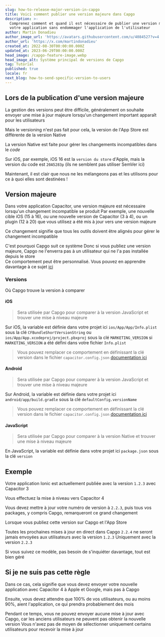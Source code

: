 ```yaml
---
slug: how-to-release-major-version-in-capgo
title: Voici comment publier une version majeure dans Capgo
description: >-
  Comprenez comment et quand il est nécessaire de publier une version majeure de
  votre application sans endommager l'application de l'utilisateur
author: Martin Donadieu
author_image_url: 'https://avatars.githubusercontent.com/u/4084527?v=4'
author_url: 'https://x.com/martindonadieu'
created_at: 2022-08-30T00:00:00.000Z
updated_at: 2023-06-29T00:00:00.000Z
head_image: /capgo-feature-image.webp
head_image_alt: Système principal de versions de Capgo
tag: Tutorial
published: true
locale: fr
next_blog: how-to-send-specific-version-to-users
---
```


## Lors de la publication d'une version majeure

La gestion des versions peut être difficile, généralement on souhaite envoyer une mise à jour majeure lorsqu'un changement important apparaît pour les utilisateurs

Mais le versioning n'est pas fait pour cela, la version de l'App Store est différente de la version Native

La version Native est faite pour gérer les changements incompatibles dans le *code*

Sur iOS, par exemple, iOS 16 est la `version du store` d'Apple, mais la version du code est `20A5283p` (ils ne semblent pas utiliser SemVer ici)

Maintenant, il est clair que nous ne les mélangeons pas et les utilisons pour ce à quoi elles sont destinées !

## Version majeure

Dans votre application Capacitor, une version majeure est nécessaire lorsqu'un changement incompatible se produit 
Par exemple, une nouvelle cible iOS (15 à 16), ou une nouvelle version de Capacitor (3 à 4), ou un plugin (12 à 20) que vous utilisez a été mis à jour vers une version majeure

Ce changement signifie que tous les outils doivent être alignés pour gérer le changement incompatible

C'est pourquoi Capgo suit ce système
Donc si vous publiez une version majeure, Capgo ne l'enverra pas à un utilisateur qui ne l'a pas installée depuis le store\
Ce comportement peut être personnalisé. Vous pouvez en apprendre davantage à ce sujet [ici](/docs/tooling/cli/#disable-updates-strategy)

### Versions

Où Capgo trouve la version à comparer

#### iOS
  > Sera utilisée par Capgo pour comparer à la version JavaScript et trouver une mise à niveau majeure

 Sur iOS, la variable est définie dans votre projet ici `ios/App/App/Info.plist` sous la clé `CFBundleShortVersionString` ou `ios/App/App.xcodeproj/project.pbxproj` sous la clé `MARKETING_VERSION` si `MARKETING_VERSION` a été défini dans votre fichier `Info.plist`
  > Vous pouvez remplacer ce comportement en définissant la clé version dans le fichier `capacitor.config.json` [documentation ici](/docs/plugin/auto-update#advanced-settings/)

#### Android
  > Sera utilisée par Capgo pour comparer à la version JavaScript et trouver une mise à niveau majeure

  Sur Android, la variable est définie dans votre projet ici `android/app/build.gradle` sous la clé `defaultConfig.versionName`
  > Vous pouvez remplacer ce comportement en définissant la clé version dans le fichier `capacitor.config.json` [documentation ici](/docs/plugin/auto-update#advanced-settings/)

#### JavaScript
  > Sera utilisée par Capgo pour comparer à la version Native et trouver une mise à niveau majeure

  En JavaScript, la variable est définie dans votre projet ici `package.json` sous la clé `version`

## Exemple

Votre application Ionic est actuellement publiée avec la version `1.2.3` avec Capacitor 3

Vous effectuez la mise à niveau vers Capacitor 4

Vous devez mettre à jour votre numéro de version à `2.2.3`, puis tous vos packages, y compris Capgo, remarqueront ce grand changement

Lorsque vous publiez cette version sur Capgo et l'App Store

Toutes les prochaines mises à jour en direct dans Capgo `2.2.4` ne seront jamais envoyées aux utilisateurs avec la version `1.2.3` Uniquement avec la version `2.2.3`

Si vous suivez ce modèle, pas besoin de s'inquiéter davantage, tout est bien géré

## Si je ne suis pas cette règle

Dans ce cas, cela signifie que vous devez envoyer votre nouvelle application avec Capacitor 4 à Apple et Google, mais pas à Capgo

Ensuite, vous devez attendre que 100% de vos utilisateurs, ou au moins 90%, aient l'application, ce qui prendra probablement des mois

Pendant ce temps, vous ne pouvez envoyer aucune mise à jour avec Capgo, car les anciens utilisateurs ne peuvent pas obtenir la nouvelle version
Vous n'avez pas de moyen de sélectionner uniquement certains utilisateurs pour recevoir la mise à jour